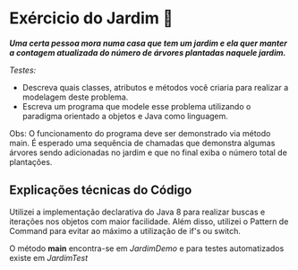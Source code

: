 # Exércicio do Jardim 🌴
**_Uma certa pessoa mora numa casa que tem um jardim e ela quer manter a contagem atualizada do número de árvores plantadas naquele jardim._** 

_Testes:_

- Descreva quais classes, atributos e métodos você criaria para realizar a modelagem deste problema.
- Escreva um programa que modele esse problema utilizando o paradigma orientado a objetos e Java como linguagem. 

Obs: O funcionamento do programa deve ser demonstrado via método main. É esperado uma sequência de chamadas que demonstra algumas árvores sendo adicionadas no jardim e que no final exiba o número total de plantações.

## Explicações técnicas do Código

Utilizei a implementação declarativa do Java 8 para realizar buscas e iterações nos objetos com maior facilidade. Além disso, utilizei o Pattern de Command para evitar ao máximo a utilização de if's ou switch.

O método __main__ encontra-se em *JardimDemo* e para testes automatizados existe em *JardimTest*
